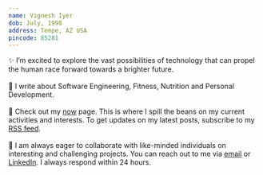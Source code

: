 ```yaml
---
name: Vignesh Iyer
dob: July, 1998
address: Tempe, AZ USA
pincode: 85281
---
```


✨ I’m excited to explore the vast possibilities of technology that can propel the human race forward towards a brighter future.
<br>
<br>
🚀 I write about Software Engineering, Fitness, Nutrition and Personal Development.
<br>
<br>
👀 Check out my [now](/now) page. This is where I spill the beans on my current activities and interests. To get updates on my latest posts, subscribe to my [RSS feed](https://vgnshiyer.dev/feed.xml). <!--- <br> Read my [reviews](/reviews) on books, podcasts, movies, etc. -->
<br>
<br>
🤝 I am always eager to collaborate with like-minded individuals on interesting and challenging projects. You can reach out to me via [email](mailto:vgnshiyer@asu.edu) or [LinkedIn](https://www.linkedin.com/in/vgnshiyer/). I always respond within 24 hours.
